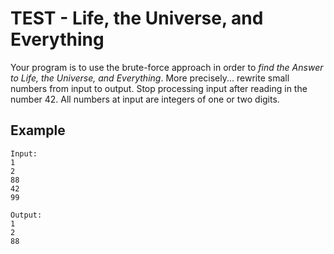 # TEST - Life, the Universe, and Everything

Your program is to use the brute-force approach in order to _find the Answer to Life, the Universe, and Everything_. 
More precisely... rewrite small numbers from input to output. 
Stop processing input after reading in the number 42. All numbers at input are integers of one or two digits.

## Example
```
Input:
1
2
88
42
99

Output:
1
2
88
```
